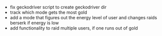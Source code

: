 - fix geckodriver script to create geckodriver dir
- track which mode gets the most gold
- add a mode that figures out the energy level of user and changes raids berserk if energy is low
- add functionality to raid multiple users, if one runs out of gold
